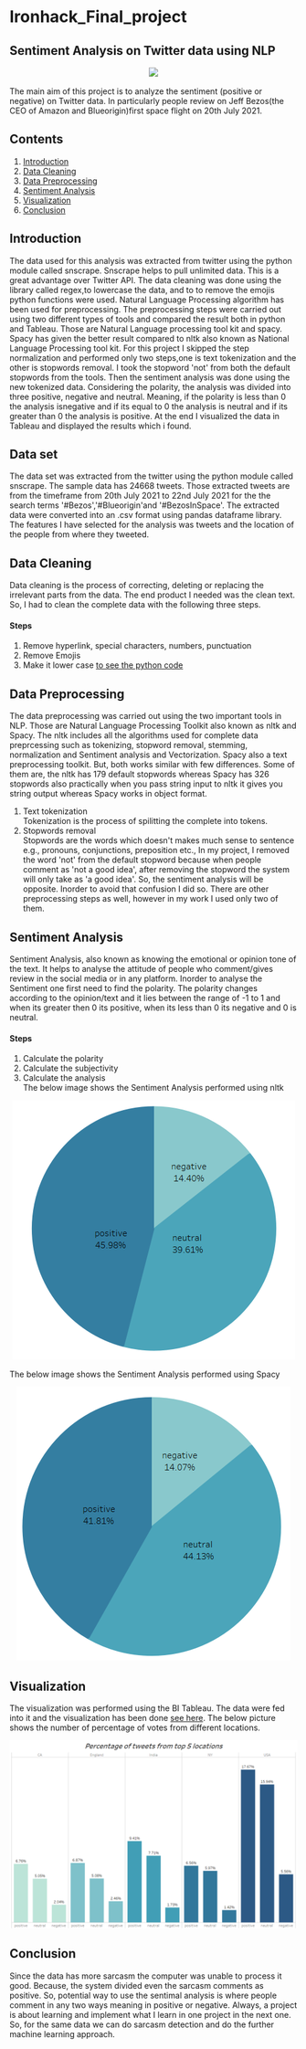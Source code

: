 # Ironhack_Final_project
## Sentiment Analysis on Twitter data using NLP

<p align="center">
  <img src="https://user-images.githubusercontent.com/60324758/127534104-02e1b270-4b1a-44fd-9ab1-c9f23c2659c1.jpg" />
</p>
The main aim of this project is to analyze the sentiment (positive or negative) on Twitter data. In particularly people review on Jeff Bezos(the CEO of Amazon and Blueorigin)first space flight on 20th July 2021.

## Contents
1. [Introduction](#Introduction)
2. [Data Cleaning](#DataCleaning)
3. [Data Preprocessing](#DataPreprocessing)
4. [Sentiment Analysis](#SentimentAnalysis)
5. [Visualization](#Visualization)
6. [Conclusion](#Conclusion)
## Introduction
The data used for this analysis was extracted from twitter using the python module called snscrape. Snscrape helps to pull unlimited data. This is a great advantage over Twitter API. The data cleaning was done using the library called regex,to lowercase the data, and to to remove the emojis python functions were used. Natural Language Processing algorithm has been used for preprocessing. The preprocessing steps were carried out using two different types of tools and compared the result both in python and Tableau. Those are Natural Language processing tool kit and spacy. Spacy has given the better result compared to nltk also known as National Language Processing tool kit. For this project I skipped the step normalization and performed only two steps,one is text tokenization and the other is stopwords removal. I took the stopword 'not' from both the default stopwords from the tools. Then the sentiment analysis was done using the new tokenized data. Considering the polarity, the analysis was divided into three positive, negative and neutral. Meaning, if the polarity is less than 0 the analysis isnegative and if its equal to 0 the analysis is neutral and if its greater than 0 the analysis is positive. At the end I visualized the data in Tableau and displayed the results which i found.

## Data set

The data set was extracted from the twitter using the python module called snscrape. The sample data has 24668 tweets. Those extracted tweets are from the timeframe from 20th July 2021 to 22nd July 2021 for the the search terms '#Bezos','#Blueorigin'and '#BezosInSpace'. The extracted data were converted into an .csv format using pandas dataframe library. The features I have selected for the analysis was tweets and the location of the people from where they tweeted. 
## Data Cleaning

Data cleaning is the process of correcting, deleting or replacing the irrelevant parts from the data. The end product I needed was the clean text. So, I had to clean the complete data with the following three steps.
#### Steps
1. Remove hyperlink, special characters, numbers, punctuation
3. Remove Emojis
4. Make it lower case [to see the python code](https://github.com/Sathiya1611/Ironhack_Final_project/blob/main/Final_project.ipynb)

## Data Preprocessing

The data preprocessing was carried out using the two important tools in NLP. Those are Natural Language Processing Toolkit also known as nltk and Spacy. The nltk includes all the algorithms used for complete data preprcessing such as tokenizing, stopword removal, stemming, normalization and Sentiment analysis and Vectorization. Spacy also a text preprocessing toolkit. But, both works similar with few differences. Some of them are, the nltk has 179 default stopwords whereas Spacy has 326 stopwords also practically when you pass string input to nltk it gives you string output whereas Spacy works in object format. 
1. Text tokenization<br/>
Tokenization is the process of spilitting the complete into tokens. 
2. Stopwords removal<br/>
Stopwords are the words which doesn't makes much sense to sentence e.g., pronouns, conjunctions, preposition etc., In my project, I removed the word 'not' from the default stopword because when people comment as 'not a good idea', after removing the stopword the system will only take as 'a good idea'. So, the sentiment analysis will be opposite. Inorder to avoid that confusion I did so. 
There are other preprocessing steps as well, however in my work I used only two of them. 
## Sentiment Analysis
Sentiment Analysis, also known as knowing the emotional or opinion tone of the text. It helps to analyse the attitude of people who comment/gives review in the social media or in any platform. Inorder to analyse the Sentiment one first need to find the polarity. The polarity changes according to the opinion/text and it lies between the range of -1 to 1 and when its greater then 0 its positive, when its less than 0 its negative and 0 is neutral. 
#### Steps
1. Calculate the polarity
2. Calculate the subjectivity 
3. Calculate the analysis<br/>
The below image shows the Sentiment Analysis performed using nltk
<p align="center">
  <img src="https://github.com/Sathiya1611/Ironhack_Final_project/blob/main/Images/sentiment_nltk.png" />
</p>
The below image shows the Sentiment Analysis performed using Spacy
<p align="center">
  <img src="https://github.com/Sathiya1611/Ironhack_Final_project/blob/main/Images/sentiment_spacy.png" />
</p>

## Visualization

The visualization was performed using the BI Tableau. The data were fed into it and the visualization has been done [see here](https://github.com/Sathiya1611/Ironhack_Final_project/tree/main/Images). The below picture shows the number of percentage of votes from different locations.

<p align="center">
  <img src="https://github.com/Sathiya1611/Ironhack_Final_project/blob/main/Images/top5.png" />
</p>

## Conclusion

Since the data has more sarcasm the computer was unable to process it good. Because, the system divided even the sarcasm comments as positive. So, potential way to use the sentimal analysis is where people comment in any two ways meaning in positive or negative.
Always, a project is about learning and implement what I learn in one project in the next one. So, for the same data we can do sarcasm detection and do the further machine learning approach.



